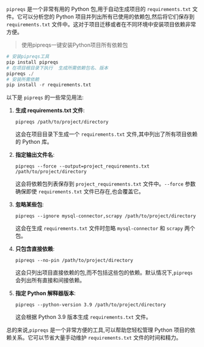 `pipreqs` 是一个非常有用的 Python 包,用于自动生成项目的 `requirements.txt` 文件。它可以分析您的 Python 项目并列出所有已使用的依赖包,然后将它们保存到 `requirements.txt` 文件中。这对于项目迁移或者在不同环境中安装项目依赖非常方便。

> 使用pipreqs一键安装Python项目所有依赖包

```python
# 安装pipreqs工具
pip install pipreqs 
# 在项目根目录下执行  生成所需依赖包名、版本
pipreqs ./
# 安装所需依赖
pip install -r requirements.txt
```



以下是 `pipreqs` 的一些常见用法:

1. **生成 requirements.txt 文件**:
   ```
   pipreqs /path/to/project/directory
   ```
   这会在项目目录下生成一个 `requirements.txt` 文件,其中列出了所有项目依赖的 Python 库。

2. **指定输出文件名**:
   ```
   pipreqs --force --output=project_requirements.txt /path/to/project/directory
   ```
   这会将依赖包列表保存到 `project_requirements.txt` 文件中。`--force` 参数确保即使 `requirements.txt` 文件已存在,也会覆盖它。

3. **忽略某些包**:
   ```
   pipreqs --ignore mysql-connector,scrapy /path/to/project/directory
   ```
   这会在生成 `requirements.txt` 文件时忽略 `mysql-connector` 和 `scrapy` 两个包。

4. **只包含直接依赖**:
   ```
   pipreqs --no-pin /path/to/project/directory
   ```
   这会只列出项目直接依赖的包,而不包括这些包的依赖。默认情况下,`pipreqs` 会列出所有直接和间接依赖。

5. **指定 Python 解释器版本**:
   ```
   pipreqs --python-version 3.9 /path/to/project/directory
   ```
   这会根据 Python 3.9 版本生成 `requirements.txt` 文件。

总的来说,`pipreqs` 是一个非常方便的工具,可以帮助您轻松管理 Python 项目的依赖关系。它可以节省大量手动维护 `requirements.txt` 文件的时间和精力。